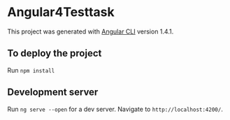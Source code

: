 # Angular4Testtask

This project was generated with [Angular CLI](https://github.com/angular/angular-cli) version 1.4.1.

## To deploy the project

Run `npm install`

## Development server

Run `ng serve --open` for a dev server. Navigate to `http://localhost:4200/`.

